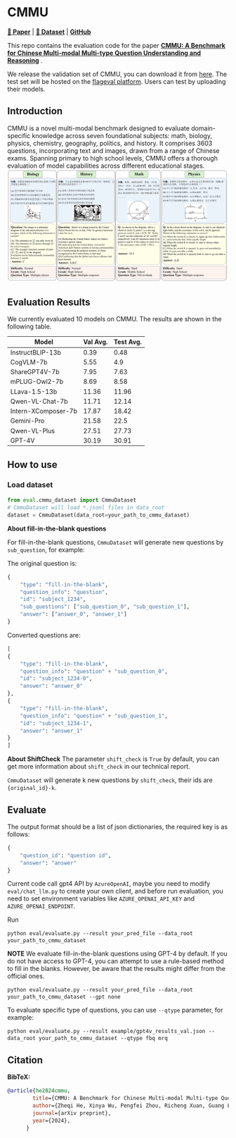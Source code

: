 # CMMU
[**📖 Paper**](assets/cmmu.pdf) | [**🤗 Dataset**](https://huggingface.co/datasets/BAAI/CMMU) | [**GitHub**](https://github.com/FlagOpen/CMMU)

This repo contains the evaluation code for the paper [**CMMU: A Benchmark for Chinese Multi-modal Multi-type Question Understanding and Reasoning**](assets/cmmu.pdf) .

We release the validation set of CMMU, you can download it from [here](https://huggingface.co/datasets/BAAI/CMMU). The test set will be hosted on the [flageval platform](https://flageval.baai.ac.cn/). Users can test by uploading their models.

## Introduction
CMMU is a novel multi-modal benchmark designed to evaluate domain-specific knowledge across seven foundational subjects: math, biology, physics, chemistry, geography, politics, and history. It comprises 3603 questions, incorporating text and images, drawn from a range of Chinese exams. Spanning primary to high school levels, CMMU offers a thorough evaluation of model capabilities across different educational stages.
![](assets/example.png)  

## Evaluation Results
We currently evaluated 10 models on CMMU. The results are shown in the following table.

| Model                       | Val Avg. | Test Avg. |
|-----------------------------|----------|-----------|
| InstructBLIP-13b            | 0.39     | 0.48      |
| CogVLM-7b                   | 5.55     | 4.9       |
| ShareGPT4V-7b               | 7.95     | 7.63      |
| mPLUG-Owl2-7b               | 8.69     | 8.58      |
| LLava-1.5-13b               | 11.36    | 11.96     |
| Qwen-VL-Chat-7b             | 11.71    | 12.14     |
| Intern-XComposer-7b         | 17.87    | 18.42     |
| Gemini-Pro                  | 21.58    | 22.5      |
| Qwen-VL-Plus                | 27.51    | 27.73     |
| GPT-4V                      | 30.19    | 30.91     |

## How to use

### Load dataset
```python
from eval.cmmu_dataset import CmmuDataset
# CmmuDataset will load *.jsonl files in data_root
dataset = CmmuDataset(data_root=your_path_to_cmmu_dataset)
```

**About fill-in-the-blank questions**

For fill-in-the-blank questions, `CmmuDataset` will generate new questions by `sub_question`, for example:

The original question is:
```python
{
    "type": "fill-in-the-blank",
    "question_info": "question", 
    "id": "subject_1234", 
    "sub_questions": ["sub_question_0", "sub_question_1"],
    "answer": ["answer_0", "answer_1"]
}
```
Converted questions are:
```python
[
{
    "type": "fill-in-the-blank",
    "question_info": "question" + "sub_question_0", 
    "id": "subject_1234-0",
    "answer": "answer_0"
},
{
    "type": "fill-in-the-blank",
    "question_info": "question" + "sub_question_1", 
    "id": "subject_1234-1",
    "answer": "answer_1"
}
]
```

**About ShiftCheck**
The parameter `shift_check` is `True` by default, you can get more information about `shift_check` in our technical report.

`CmmuDataset` will generate k new questions by `shift_check`, their ids are `{original_id}-k`.


## Evaluate

The output format should be a list of json dictionaries, the required key is as follows:
```python
{
    "question_id": "question id",
    "answer": "answer"
}
``` 
Current code call gpt4 API by `AzureOpenAI`, maybe you need to modify `eval/chat_llm.py` to create your own client, and before run evaluation, you need to set environment variables like `AZURE_OPENAI_API_KEY` and `AZURE_OPENAI_ENDPOINT`.

Run 
```shell
python eval/evaluate.py --result your_pred_file --data_root your_path_to_cmmu_dataset
```

**NOTE** We evaluate fill-in-the-blank questions using GPT-4 by default. If you do not have access to GPT-4, you can attempt to use a rule-based method to fill in the blanks. However, be aware that the results might differ from the official ones.
```shell
python eval/evaluate.py --result your_pred_file --data_root your_path_to_cmmu_dataset --gpt none
```

To evaluate specific type of questions, you can use `--qtype` parameter, for example:
```shell
python eval/evaluate.py --result example/gpt4v_results_val.json --data_root your_path_to_cmmu_dataset --qtype fbq mrq
```

## Citation
**BibTeX:**
```bibtex
@article{he2024cmmu,
        title={CMMU: A Benchmark for Chinese Multi-modal Multi-type Question Understanding and Reasoning},
        author={Zheqi He, Xinya Wu, Pengfei Zhou, Richeng Xuan, Guang Liu, Xi Yang, Qiannan Zhu and Hua Huang},
        journal={arXiv preprint},
        year={2024},
      }
```